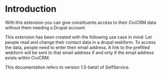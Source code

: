# Introduction

With this extension you can give constituents access to their CiviCRM data without them needing a Drupal account.

This extension has been created with the following use case in mind: Let people read and change their contact
data in a drupal webform. To access the data, people need to enter their email address. A link to the prefilled
webform will be sent to that email address if and only if the email address exists within CiviCRM. 

This documentation refers to version 1.0-beta1 of SelfService.

